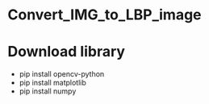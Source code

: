 # Convert_IMG_to_LBP_image

# Download library
- pip install opencv-python
- pip install matplotlib
- pip install numpy
